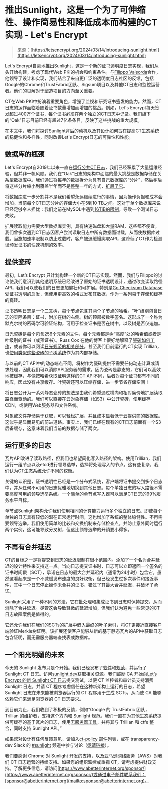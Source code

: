 <!--yml

category: 未分类

date: 2024-05-27 14:59:26

-->

# 推出Sunlight，这是一个为了可伸缩性、操作简易性和降低成本而构建的CT实现 - Let's Encrypt

> 来源：[https://letsencrypt.org/2024/03/14/introducing-sunlight.html](https://letsencrypt.org/2024/03/14/introducing-sunlight.html)

Let's Encrypt自豪地推出Sunlight，这是一个新的证书透明度日志实现，我们从头开始构建，考虑了现代Web PKI的机会和约束条件。与[Filippo Valsorda](https://filippo.io/)合作，他领导了设计和实现，我们结合了来自更广泛的透明度日志社区的反馈，包括Google的Chrome和TrustFabric团队、Sigsum项目以及其他CT日志和监控运营者。他们的见解对于塑造项目的方向至关重要。

CT在Web PKI中扮演着重要角色，增强了监视和研究证书签发的能力。然而，CT日志的运作面临着随着证书数量增加而增加的挑战。例如，Let's Encrypt每天签发超过400万个证书，每个证书必须在两个独立的CT日志中记录。我们旗下的“Oak”日志目前已经有超过7亿条条目，反映了这些挑战的重大规模。

在本文中，我们将探讨Sunlight背后的动机以及其设计如何旨在提高CT生态系统的稳健性和多样性，同时改善Let's Encrypt日志的可靠性和性能。

## 数据库的瓶颈

Let's Encrypt自2019年以来一直在[运行公共CT日志](https://letsencrypt.org/docs/ct-logs/)，我们已经积累了大量运维经验，但并非一帆风顺。我们在“Oak”日志的架构中面临的最大挑战是数据存储在关系型数据库中。我们通过将每年的数据拆分为具有自己数据库的“分片”，然后稍后将这些分片缩小到覆盖半年而不是整整一年的方式，[扩展了它](https://letsencrypt.org/2022/05/19/nurturing-ct-log-growth)。

将数据库进一步分割并不是我们希望永远继续进行的事情，因为操作负担和成本会增加。当前每个CT日志分片的存储大小在5到10 TB之间。这对于单个数据库来说已经足够令人担忧：我们之前在MySQL中遇到[16TiB的限制](https://docs.aws.amazon.com/AmazonRDS/latest/UserGuide/MySQL.KnownIssuesAndLimitations.html#MySQL.Concepts.Limits.FileSize)，导致一个测试日志失败。

扩展读取能力需要大型数据库实例，具有快速磁盘和大量RAM，这些都不便宜。我们曾多次遇到CT日志因客户尝试读取日志中所有数据而过载，从而使数据库过载。当施加速率限制以防止过载时，客户被迫缓慢爬取API，这降低了CT作为检测误颁发证书的快速机制的效率。

## 提供瓷砖

最初，Let’s Encrypt 只计划构建一个新的CT日志实现。然而，我们与Filippo的讨论使我们意识到其他透明系统已经改进了原始的证书透明设计，通过改变读取路径API，我们可以使我们的日志更加健壮和可扩展。特别是[Go Checksum Database](https://golang.org/design/25530-sumdb)受证书透明的启发，但使用更高效的格式发布其数据，作为一系列易于存储和缓存的瓷砖。

证书透明日志是一个二叉树，每个节点包含其两个子节点的哈希。“叶”级别包含日志的实际条目：证书，附加在树的右侧。树的顶部被数字签名。这形成了一个称为默克尔树的密码学可验证结构，可用于检查证书是否在树中，以及树是否仅追加。

日光瓷砖是每个包含256个元素的文件，每个元素都是树“高度”处的哈希值或者是叶级别的证书（或预证书）。Russ Cox 在他的博客上很好地解释了[瓷砖如何工作](https://research.swtch.com/tlog#tiling_a_log)，或者你可以阅读[日光规范的相关部分](https://c2sp.org/sunlight#merkle-tree)。甚至我们目前运行的CT实现 Trillian，也[使用类似这些瓷砖的子树系统](https://github.com/google/trillian/blob/master/docs/storage/storage.md)作为其内部存储。

与以前的CT API中的动态端点不同，将树作为瓷砖提供不需要任何动态计算或请求处理，因此我们可以消除API服务器的需求。因为瓷砖是静态的，它们可以高效地被缓存，与像按哈希获取证明这样的CT API不同，后者对每个证书都有不同的响应，因此没有共享缓存。叶瓷砖还可以压缩存储，进一步节省存储空间！

将日志公开为一系列静态瓷砖的想法是由我们希望通过横向和相对廉价地扩展读取路径而驱动的。我们可以直接在云对象存储（如S3）中公开瓷砖，使用缓存CDN，或使用Web服务器和文件系统。

对象或文件存储易于获取，可以轻松扩展，并且成本显著低于云提供商的数据库。这似乎是显而易见的前进道路。事实上，我们已经在现有的CT日志前面有一个S3后备缓存，这意味着我们当前的数据存储了两次。

## 运行更多的日志

瓦片API改进了读取路径，但我们也希望简化写入路径的架构。使用Trillian，我们运行一组节点以及etcd进行领导选举，选择将处理写入的节点。这有些复杂，我们认为CT生态系统允许不同的权衡。

关键的认识是，证书透明性已经是一个分布式系统，客户端将证书提交到多个日志中，并从任何不可用的日志优雅地切换到其他日志。每个单独日志的写入路径不需要高度可用的领导选举系统。一个简单的单节点写入器可以满足CT日志的99%服务水平目标。

单节点Sunlight架构允许我们使用相同的计算能力运行多个独立的日志。即使每个单独的日志具有较低的潜在正常运行时间，这也增加了系统的整体稳健性。不再需要领导选举。我们使用简单的比较和交换机制来存储检查点，并防止意外同时运行两个实例，这可能导致分叉树，但这比领导选举的开销要小得多。

## 不再有合并延迟

CT的目标之一是将提交到日志的延迟限制在很小范围内。添加了一个名为合并延迟的设计特性来支持这一点。当向日志提交证书时，日志可以立即返回一个签名的证书时间戳（SCT），承诺在日志的最大合并延迟内（通常为24小时）包含它。虽然这看起来是一个不减缓发布速度的良好权衡，但已经发生过多次事件和接近事件，其中一个日志停止操作未合并的证书，错过了其最大合并延迟，并破坏了承诺。

Sunlight采用了一种不同的方法，它在批处理和集成证书到日志时保持提交，从而消除了合并延迟。尽管这会导致轻微的延迟增加，但我们认为避免一些常见的CT日志故障案例是值得的。

它还允许我们在我们的SCTs的扩展中嵌入最终的叶子索引，将CT更接近直接客户端验证Merkle树证明。该扩展还使客户能够从新的基于静态瓦片的API中获取日志包含证明，而无需服务器端查找表或数据库。

## 一个阳光明媚的未来

今天的 Sunlight 发布只是个开始。我们已经发布了[软件](https://github.com/FiloSottile/sunlight)和[规范](https://c2sp.org/sunlight)，并运行了 Sunlight CT 日志。访问[sunlight.dev](https://sunlight.dev)获取相关资源。我们鼓励 CA 开始向[Let’s Encrypt 的新 Sunlight CT 日志](https://letsencrypt.org/docs/ct-logs/#Sunlight)提交测试，以便 CT 监控者和审计员支持消费 Sunlight 日志，并请 CT 程序考虑信任在这种新架构上运行的日志，希望 Sunlight 日志在未来能被浏览器运行的 CT 程序用于生成 SCTs，从而使 CA 能够依赖它们来满足浏览器的 CT 日志要求。

到目前为止，我们收到了积极的反馈，例如“Google 的 TrustFabric 团队，Trillian 的维护者，支持这个方向和 Sunlight 规范。我们一直在为其他生态系统提供可缓存的基于瓦片的日志，使用[无服务器工具](https://github.com/transparency-dev/serverless-log)，并将其与 Trillian 和 ctfe 整合，同时支持 Sunlight API。”

如果您对设计有任何反馈意见，请加入[ct-policy 邮件列表](https://groups.google.com/a/chromium.org/g/ct-policy)，或在 transparency-dev Slack 的 [#sunlight](https://transparency-dev.slack.com/archives/C06PCS2P75Y) 频道中参与讨论（[邀请链接](https://join.slack.com/t/transparency-dev/shared_invite/zt-27pkqo21d-okUFhur7YZ0rFoJVIOPznQ)）。

我们要感谢 Chrome 对 Sunlight 开发的支持，以及亚马逊网络服务（AWS）对我们 CT 日志运营的持续支持。如果您的组织监控或重视 CT，请考虑提供财政支持。了解更多信息，请访问[https://www.abetterinternet.org/sponsor/](https://www.abetterinternet.org/sponsor/)或通过电子邮件联系我们：[sponsor@abetterinternet.org](mailto:sponsor@abetterinternet.org)。
